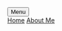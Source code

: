 <head>
  <style>
    @import "/css/example.css
  </style>
  <div class="dropdown">
  <button>Menu</button>
  </div>
  <div class="dropdown-content">
    <a rel="noopener" target="_blank" href="https://example.com/">Home</a>
    <a rel="noopener" target="_blank" href="https://example.com/">About Me</a>
</head>
